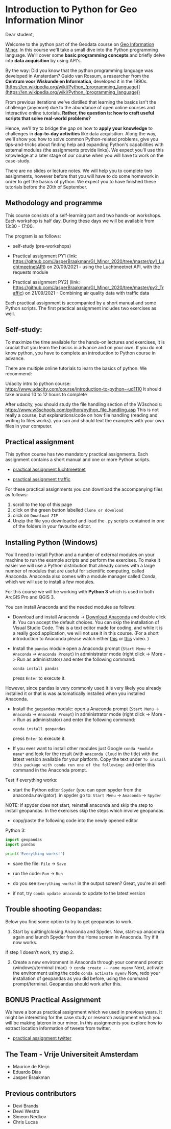# Introduction to Python for Geo Information Minor

Dear student,

Welcome to the python part of the Geodata course on [Geo Information Minor](http://www.nationalegiminor.nl). In this course we'll take a small dive into the Python programming language. We'll cover some **basic programming concepts** and briefly delve into **data acquisition** by using API's.

By the way: Did you know that the python programming language was developed in Amsterdam? Guido van Rossum, a researcher from the **Centrum voor Wiskunde en Informatica**, developed it in the 1990s. [https://en.wikipedia.org/wiki/Python_(programming_language)](https://en.wikipedia.org/wiki/Python_(programming_language))

From previous iterations we've distilled that learning the basics isn't the challenge (anymore) due to the abundance of open online courses and interactive online tutorials. **Rather, the question is: how to craft useful scripts that solve real-world problems?**

Hence, we'll try to bridge the gap on how to **apply your knowledge** to challenges in **day-to-day activities** like data acquisition. Along the way, we'll show you how to solve common Python-related problems, give you tips-and-tricks about finding help and expanding Python's capabilities with external modules (the assignments provide links). We expect you'll use this knowledge at a later stage of our course when you will have to work on the case-study. 

There are no slides or lecture notes. We will help you to complete two assignments, however before that you will have to do some homework in order to get the basics of python. We expect you to have finished these tutorials before the 20th of September. 

## Methodology and programme

This course consists of a self-learning part and two hands-on workshops. Each workshop is half day. During these days we will be available from 13:30 - 17:00. 

The program is as follows:

-   self-study (pre-workshops)

-   Practical assignment PY1 (link: https://github.com/JasperBraakman/GI_Minor_2020/tree/master/py1_LuchtmeetnetAPI) on 20/09/2021 - using the Luchtmeetnet API, with the requests module
-   Practical assignment PY2] (link: https://github.com/JasperBraakman/GI_Minor_2020/tree/master/py2_Traffic) on 21/09/2021 - Combining air quality data with traffic data

Each practical assignment is accompanied by a short manual and some Python scripts. The first practical assignment includes two exercises as well. 

## Self-study: 

To maximize the time available for the hands-on lectures and exercises, it is crucial that you learn the basics in advance and on your own. If you do not know python, you have to complete an introduction to Python course in advance.

There are multiple online tutorials to learn the basics of python. We recommend:

Udacity intro to python course: https://www.udacity.com/course/introduction-to-python--ud1110
It should take around 10 to 12 hours to complete

After udacity, you should study the file handling section of the W3schools: https://www.w3schools.com/python/python_file_handling.asp
This is not really a course, but explanations/code on how file handling (reading and writing to files works). you can and should text the examples with your own files in your computer.


## Practical assignment

This python course has two mandatory practical assignments. Each assignment contains a short manual and one or more Python scripts.

-   [practical assignment luchtmeetnet](https://github.com/JasperBraakman/GI_Minor_2020/tree/master/py1_LuchtmeetnetAPI)

-   [practical assignment traffic](https://github.com/SPINLab/GI_Minor_2020/tree/master/py2_Traffic)

For these practical assignments you can download the accompanying files as follows:

1. scroll to the top of this page
2. click on the green button labelled `Clone or download`
3. click on `Download ZIP`
4. Unzip the file you downloaded and load the `.py` scripts contained in one of the folders in your favourite editor.

## Installing Python (Windows)

You'll need to install Python and a number of external modules on your machine to run the example scripts and perform the exercises. To make it easier we will use a Python distribution that already comes with a large number of modules that are useful for scientific computing, called Anaconda. Anaconda also comes with a module manager called Conda, which we will use to install a few modules.

For this course we will be working with **Python 3** which is used in both ArcGIS Pro and QGIS 3.

You can install Anaconda and the needed modules as follows:

-   Download and install Anaconda -> [Download Anaconda](https://www.anaconda.com/download/) and double click it. You can accept the default choices. You can skip the installation of Visual Studio Code. This is a text editor made for coding, and while it is a really good application, we will not use it in this course. (For a short introduction to Anaconda please watch either [this](https://www.youtube.com/watch?v=zYNRqVimU3Q) or [this](https://www.youtube.com/watch?v=ou65T_mC8Z8) video. )

-   Install the `pandas` module open a Anaconda prompt (`Start Menu` -> `Anaconda` -> `Anaconda Prompt`) in administrator mode (right click -> More -> Run as administrator) and enter the following command:

    `conda install pandas`

    press `Enter` to execute it.

However, since pandas is very commonly used it is very likely you already installed it or that is was automatically installed when you installed Anaconda.

-   Install the `geopandas` module: open a Anaconda prompt (`Start Menu` -> `Anaconda` -> `Anaconda Prompt`) in administrator mode (right click -> More -> Run as administrator) and enter the following command:

    `conda install geopandas`

    press `Enter` to execute it.

-   If you ever want to install other modules just Google `conda *module name*` and look for the result (with `Anaconda Cloud` in the title) with the latest version available for your platform. Copy the text under `To install this package with conda run one of the following:` and enter this command in the Anaconda prompt.

Test if everything works:

-   start the Python editor `Spyder` (you can open spyder from the anaconda.navigator). in spyder go to: `Start Menu` -> `Anaconda` -> `Spyder`

NOTE: If spyder does not start, reinstall anaconda and skip the step to install geopandas. In the exercises skip the steps which involve geopandas.

-   copy/paste the following code into the newly opened editor

Python 3:

```python
import geopandas
import pandas

print('Everything works!')
```

-   save the file: `File` -> `Save`
-   run the code: `Run` -> `Run`
-   do you see `Everything works!` in the output screen? Great, you're all set!

-   if not, try `conda update anaconda` to update to the latest version  

## Trouble shooting Geopandas:

Below you find some option to try to get geopandas to work. 

1.	Start by quitting/closing Anaconda and Spyder.
Now, start-up anaconda again and launch Spyder from the Home screen in Anaconda. Try if it now works.

If step 1 doesn’t work, try step 2.

2.	Create a new environment in Anaconda through your command prompt (windows)/terminal (mac) 
-> `conda create -- name myenv`
Next, activate the environment using the code `conda activate myenv`
Now, redo your installation of geopandas as you did before, using the command prompt/terminal. 
Geopandas should work after this. 


## BONUS Practical Assignment
We have a bonus practical assignment which we used in previous years. It might be interesting for the case study or research assignment which you will be making lateron in our minor. In this assignments you explore how to extract location information of tweets from twitter.
-   [practical assignment twitter](https://github.com/SPINLab/GI_Minor_2020/tree/master/py3_TwitterAPI)


## The Team - Vrije Universiteit Amsterdam
-   Maurice de Kleijn
-   Eduardo Dias
-   Jasper Braakman

## Previous contributors
-	Devi Brands
-	Dewi Westra
-   Simeon Nedkov
-   Chris Lucas
